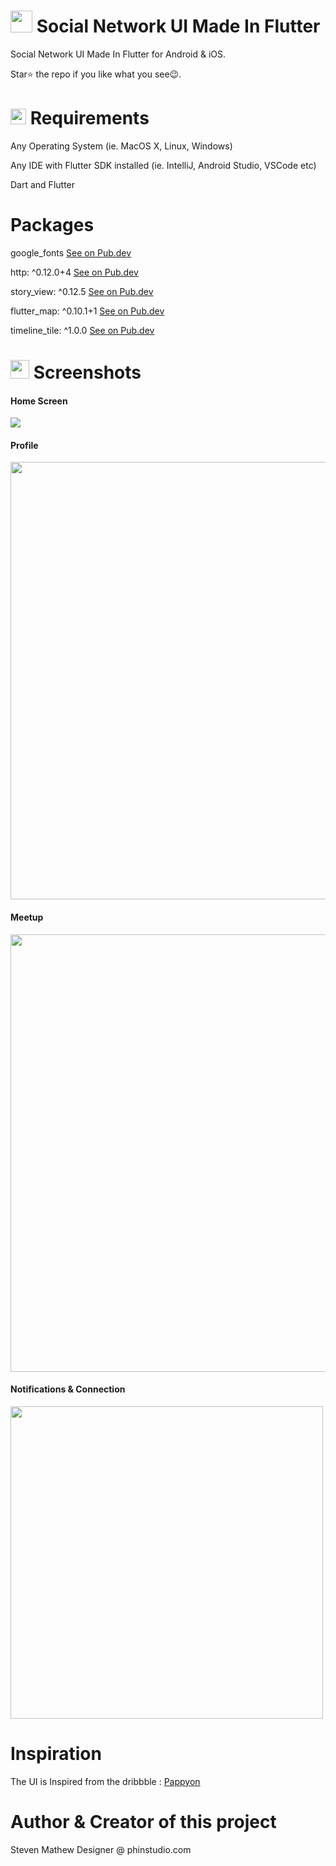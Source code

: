 # <img src="https://github.com/stevie1mat/Social-Network-UI-Made-In-Flutter/blob/main/images/logo.png" width="35"> Social Network UI Made In Flutter
 
 Social Network UI Made In Flutter for Android & iOS. 
 
 Star⭐ the repo if you like what you see😉.

# <img src="https://cdn.freebiesupply.com/logos/large/2x/visual-studio-code-logo-png-transparent.png" width="25"> Requirements
Any Operating System (ie. MacOS X, Linux, Windows)

Any IDE with Flutter SDK installed (ie. IntelliJ, Android Studio, VSCode etc)

Dart and Flutter

# Packages

google_fonts
<a href="https://pub.dev/packages/google_fonts">See on Pub.dev</a>

http: ^0.12.0+4
<a href="https://pub.dev/packages/http">See on Pub.dev</a>

story_view: ^0.12.5
<a href="https://pub.dev/packages/story_view">See on Pub.dev</a>

flutter_map: ^0.10.1+1
<a href="https://pub.dev/packages/flutter_map">See on Pub.dev</a>

timeline_tile: ^1.0.0
<a href="https://pub.dev/packages/timeline_tile">See on Pub.dev</a>

# <img src="https://lh3.googleusercontent.com/proxy/HwEXMLoa07VEI7MariVVdAF0MJxeYOGX1bil-9Q-g7JHjXKM19w1m7vsqsLcsENWPMRSWx-bwvD4GzI086DlUMpHBxHAHVh520t65ykx9mVA4MvQMtFa2eP6FkfLJVjbqE8dI2eo" width="30"> Screenshots

<h4>Home Screen</h4>
<img src="https://github.com/stevie1mat/Social-Network-UI-Made-In-Flutter/blob/main/homewithstatus.png">

<h4>Profile</h4>
<img src="https://github.com/stevie1mat/Social-Network-UI-Made-In-Flutter/blob/main/profile.png" width="700">

<h4>Meetup</h4>
<img src="https://github.com/stevie1mat/Social-Network-UI-Made-In-Flutter/blob/main/meetup.png" width="700">

<h4>Notifications & Connection</h4>
<img src="https://github.com/stevie1mat/Social-Network-UI-Made-In-Flutter/blob/main/notificationandconnection.png" width="500">

# Inspiration

The UI is Inspired from the dribbble :
<a href="https://dribbble.com/shots/14355537-Pappyon">Pappyon</a>

# Author & Creator of this project

Steven Mathew
Designer @ phinstudio.com
